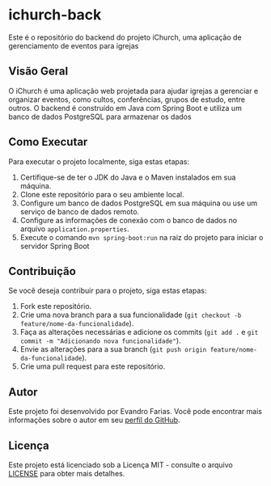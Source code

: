 # ichurch-back

Este é o repositório do backend do projeto iChurch, uma aplicação de gerenciamento de eventos para igrejas

## Visão Geral

O iChurch é uma aplicação web projetada para ajudar igrejas a gerenciar e organizar eventos, como cultos, conferências, grupos de estudo, entre outros. O backend é construído em Java com Spring Boot e utiliza um banco de dados PostgreSQL para armazenar os dados

## Como Executar

Para executar o projeto localmente, siga estas etapas:

1. Certifique-se de ter o JDK do Java e o Maven instalados em sua máquina.
2. Clone este repositório para o seu ambiente local.
3. Configure um banco de dados PostgreSQL em sua máquina ou use um serviço de banco de dados remoto.
4. Configure as informações de conexão com o banco de dados no arquivo `application.properties`.
5. Execute o comando `mvn spring-boot:run` na raiz do projeto para iniciar o servidor Spring Boot

## Contribuição

Se você deseja contribuir para o projeto, siga estas etapas:

1. Fork este repositório.
2. Crie uma nova branch para a sua funcionalidade (`git checkout -b feature/nome-da-funcionalidade`).
3. Faça as alterações necessárias e adicione os commits (`git add .` e `git commit -m "Adicionando nova funcionalidade"`).
4. Envie as alterações para a sua branch (`git push origin feature/nome-da-funcionalidade`).
5. Crie uma pull request para este repositório.

## Autor

Este projeto foi desenvolvido por Evandro Farias. Você pode encontrar mais informações sobre o autor em seu [perfil do GitHub](https://github.com/EvandroFarias).

## Licença

Este projeto está licenciado sob a Licença MIT - consulte o arquivo [LICENSE](LICENSE) para obter mais detalhes.
